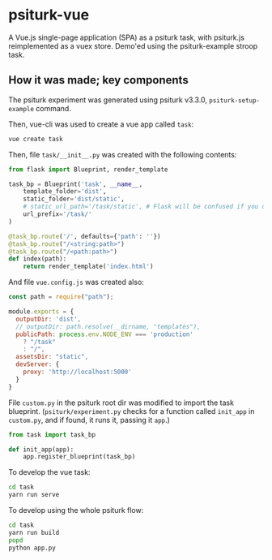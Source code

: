 # psiturk-vue

A Vue.js single-page application (SPA) as a psiturk task, with psiturk.js
reimplemented as a vuex store. Demo'ed using the psiturk-example stroop task.


## How it was made; key components

The psiturk experiment was generated using psiturk v3.3.0, `psiturk-setup-example` command.

Then, vue-cli was used to create a vue app called `task`:

```bash
vue create task
```

Then, file `task/__init__.py` was created with the following contents:

```python
from flask import Blueprint, render_template

task_bp = Blueprint('task', __name__,
    template_folder='dist',
    static_folder='dist/static',
    # static_url_path='/task/static', # Flask will be confused if you don't do this,
    url_prefix='/task/'
)

@task_bp.route('/', defaults={'path': ''})
@task_bp.route("/<string:path>")
@task_bp.route("/<path:path>")
def index(path):
    return render_template('index.html')
```

And file `vue.config.js` was created also:

```javascript
const path = require("path");

module.exports = {
  outputDir: 'dist',
  // outputDir: path.resolve(__dirname, "templates"),
  publicPath: process.env.NODE_ENV === 'production'
    ? "/task"
    : "/",
  assetsDir: "static",
  devServer: {
    proxy: 'http://localhost:5000'
  }
}
```

File `custom.py` in the psiturk root dir was modified to import the task blueprint.
(`psiturk/experiment.py` checks for a function called `init_app` in `custom.py`, and if found,
it runs it, passing it `app`.)

```python
from task import task_bp

def init_app(app):
    app.register_blueprint(task_bp)
```


To develop the vue task:

```bash
cd task
yarn run serve
```

To develop using the whole psiturk flow:

```bash
cd task
yarn run build
popd
python app.py
```
